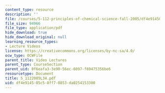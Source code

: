 ```yaml
---
content_type: resource
description: ''
file: /courses/5-112-principles-of-chemical-science-fall-2005/df4e914505c58ff70853da0254153300_5_1122005L34.pdf
file_size: 94966
file_type: application/pdf
hide_download: true
hide_download_original: null
learning_resource_types:
- Lecture Videos
license: https://creativecommons.org/licenses/by-nc-sa/4.0/
ocw_type: OCWFile
parent_title: Video Lectures
parent_type: CourseSection
parent_uid: 0f6eafa3-3e90-56ec-6097-f69475356be6
resourcetype: Document
title: 5_1122005L34.pdf
uid: df4e9145-05c5-8ff7-0853-da0254153300
---
```

